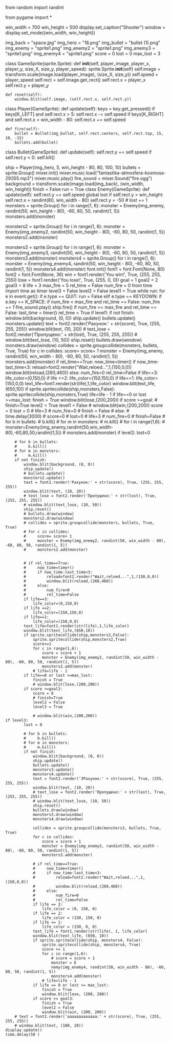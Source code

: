 from random import randint

from pygame import *

win_width = 700
win_height = 500
display.set_caption("Shooter")
window = display.set_mode((win_width, win_height))

img_back = "space.jpg"
img_hero = "18.png"
img_bullet = "bullet (1).png"
img_enemy = "sprite1.png"
img_enemy2 = "sprite1.png"
img_enemy3 = "sprite1.png"
img_enemy4 = "sprite1.png"
score = 0
lost = 0
max_lost = 3


class GameSprite(sprite.Sprite):
    def __init__(self, player_image, player_x, player_y, size_X, size_y, player_speed):
        sprite.Sprite.__init__(self)
        self.image = transform.scale(image.load(player_image), (size_X, size_y))
        self.speed = player_speed
        self.rect = self.image.get_rect()
        self.rect.x = player_x
        self.rect.y = player_y

    def reset(self):
        window.blit(self.image, (self.rect.x, self.rect.y))


class Player(GameSprite):
    def update(self):
        keys = key.get_pressed()
        if keys[K_LEFT] and self.rect.x > 5:
            self.rect.x -= self.speed
        if keys[K_RIGHT] and self.rect.x < win_width - 80:
            self.rect.x += self.speed

    def fire(self):
        bullet = Bullet(img_bullet, self.rect.centerx, self.rect.top, 15, 10, -15)
        bullets.add(bullet)


class Bullet(GameSprite):
    def update(self):
        self.rect.y += self.speed
        if self.rect.y < 0:
            self.kill()

ship = Player(img_hero, 5, win_height - 80, 80, 100, 10)
bullets = sprite.Group()
mixer.init()
mixer.music.load("fantastika-atmosfera-kosmosa-29355.mp3")
mixer.music.play()
fire_sound = mixer.Sound("fire.ogg")
background = transform.scale(image.load(img_back), (win_width, win_height))
finish = False
run = True
class Enemy(GameSprite):
    def update(self):
        self.rect.y += self.speed
        global lost
        if self.rect.y > win_height:
            self.rect.x = randint(80, win_width - 80)
            self.rect.y = -50
            # lost += 1
monsters = sprite.Group()
for i in range(1, 6):
    monster = Enemy(img_enemy, randint(50, win_height - 80), -60, 80, 50, randint(1, 5))
    monsters.add(monster)


monsters2 = sprite.Group()
for i in range(1, 6):
    monster = Enemy(img_enemy2, randint(50, win_height - 80), -60, 80, 50, randint(1, 5))
    monsters2.add(monster)


monsters3 = sprite.Group()
for i in range(1, 6):
    monster = Enemy(img_enemy3, randint(50, win_height - 80), -60, 80, 50, randint(1, 5))
    monsters3.add(monster)
monsters4 = sprite.Group()
for i in range(1, 6):
    monster = Enemy(img_enemy4, randint(50, win_height - 80), -60, 80, 50, randint(1, 5))
    monsters4.add(monster)
font.init()
font1 = font.Font(None, 80)
font2 = font.Font(None, 36)
win = font1.render('You win!', True, (255, 255, 255))
lose = font1.render('You lose!', True, (255, 0, 0))
goal = 1
goal2 = 2
goal3 = 8
life = 3
max_fire = 5
rel_time = False
num_fire = 0
from time import time as timer
level3 = False
level2 = False
level1 = True
while run:
    for e in event.get():
        if e.type == QUIT:
            run = False
        elif e.type == KEYDOWN:
            if e.key == K_SPACE:
                if num_fire < max_fire and rel_time == False:
                    num_fire += 1
                    fire_sound.play()
                    ship.fire()
                if num_fire >= max_fire and rel_time == False:
                    last_time = timer()
                    rel_time = True
    if level1:
        if not finish:
            window.blit(background, (0, 0))
            ship.update()
            bullets.update()
            monsters.update()
            text = font2.render('Рахунок:' + str(score), True, (255, 255, 255))
            window.blit(text, (10, 20))
            # text_lose = font2.render('Пропущено:' + str(lost), True, (255, 255, 255))
            # window.blit(text_lose, (10, 50))
            ship.reset()
            bullets.draw(window)
            monsters.draw(window)
            collides = sprite.groupcollide(monsters, bullets, True, True)
            for c in collides:
                score= score+ 1
                monster = Enemy(img_enemy, randint(50, win_width - 80), -60, 80, 50, randint(1, 5))
                monsters.add(monster)
            if rel_time==True:
                now_time=timer()
                if now_time-last_time<3:
                    reload=font2.render("Wait,reloed...",1,(150,0,0))
                    window.blit(reload,(260,460))
                else:
                    num_fire=0
                    rel_time=False
            if life==3:
                life_color=(0,150,0)
            if life ==2:
                life_color=(150,150,0)
            if life==1:
                life_color=(150,0,0)
            text_life=font1.render(str(life),1,life_color)
            window.blit(text_life,(650,10))
            if sprite.spritecollide(ship,monsters,False):
                sprite.spritecollide(ship,monsters,True)
                life=life - 1
            if life==0 or lost >=max_lost:
                finish = True
                window.blit(lose,(200,200))
            if score >=goal:
                # finish=True
                level2 = True
                level1 = False
                # window.blit(win,(200,200))
                score = 0
                lost = 0
                # life=3
                # num_fire=0
                # finish = False
        # else:
        #     time.delay(3000)
        #     score=0
        #     lost=0
        #     life=3
        #     num_fire=0
        #     finish=False
        #     for b in bullets:
        #         b.kill()
        #     for m in monsters:
        #         m.kill()
        #     for i in range(1,6):
        #         monster=Enemy(img_enemy,randint(50,win_width-80),-60,80,50,randint(1,5))
        #         monsters.add(monster)
    if level2:
        lost=0

        # for b in bullets:
        #     b.kill()
        # for m in monsters:
        #     m.kill()
        if not finish:
            window.blit(background, (0, 0))
            ship.update()
            # bullets.update()
            monsters2.update()
            text = font2.render('Рахунок:' + str(score), True, (255, 255, 255))
            window.blit(text, (10, 20))
            # text_lose = font2.render('Пропущено:' + str(lost), True, (255, 255, 255))
            # window.blit(text_lose, (10, 50))
            ship.reset()
            # bullets.draw(window)
            monsters2.draw(window)
            # collides = sprite.groupcollide(monsters, bullets, True, True)
            # for c in collides:
            #     score= score+ 1
            #     monster = Enemy(img_enemy2, randint(50, win_width - 80), -60, 80, 50, randint(1, 5))
            #     monsters2.add(monster)


            # if rel_time==True:
            #     now_time=timer()
            #     if now_time-last_time<3:
            #         reload=font2.render("Wait,reloed...",1,(150,0,0))
            #         window.blit(reload,(260,460))
            #     else:
            #         num_fire=0
            #         rel_time=False
            if life==3:
                life_color=(0,150,0)
            if life ==2:
                life_color=(150,150,0)
            if life==1:
                life_color=(150,0,0)
            text_life=font1.render(str(life),1,life_color)
            window.blit(text_life,(650,10))
            if sprite.spritecollide(ship,monsters2,False):
                sprite.spritecollide(ship,monsters2,True)
                score+=1
                for c in range(1,6):
                    score = score + 1
                    monster = Enemy(img_enemy2, randint(50, win_width - 80), -60, 80, 50, randint(1, 5))
                    monsters2.add(monster)
                # life=life - 1
            if life==0 or lost >=max_lost:
                finish = True
                # window.blit(lose,(200,200))
            if score >=goal2:
                score = 0
                # finish=True
                level2 = False
                level3 = True

                # window.blit(win,(200,200))
    if level3:
            lost = 0

            # for b in bullets:
            #     b.kill()
            # for m in monsters:
            #     m.kill()
            if not finish:
                window.blit(background, (0, 0))
                ship.update()
                bullets.update()
                monsters3.update()
                monsters4.update()
                text = font2.render('3Рахунок:' + str(score), True, (255, 255, 255))
                window.blit(text, (10, 20))
                # text_lose = font2.render('Пропущено:' + str(lost), True, (255, 255, 255))
                # window.blit(text_lose, (10, 50))
                ship.reset()
                bullets.draw(window)
                monsters3.draw(window)
                monsters4.draw(window)

                collides = sprite.groupcollide(monsters3, bullets, True, True)
                for c in collides:
                    score = score + 1
                    monster = Enemy(img_enemy3, randint(50, win_width - 80), -60, 80, 50, randint(1, 5))
                    monsters3.add(monster)

                # if rel_time==True:
                #     now_time=timer()
                #     if now_time-last_time<3:
                #         reload=font2.render("Wait,reloed...",1,(150,0,0))
                #         window.blit(reload,(260,460))
                #     else:
                #         num_fire=0
                #         rel_time=False
                if life == 3:
                    life_color = (0, 150, 0)
                if life == 2:
                    life_color = (150, 150, 0)
                if life == 1:
                    life_color = (150, 0, 0)
                text_life = font1.render(str(life), 1, life_color)
                window.blit(text_life, (650, 10))
                if sprite.spritecollide(ship, monsters4, False):
                    sprite.spritecollide(ship, monsters4, True)
                    score += 1
                    for c in range(1,6):
                        # score = score + 1
                        monster = E
                        nemy(img_enemy4, randint(50, win_width - 80), -60, 80, 50, randint(1, 5))
                        monsters4.add(monster)
                    # life=life - 1
                if life == 0 or lost >= max_lost:
                    finish = True
                    window.blit(lose, (200, 200))
                if score >= goal3:
                    finish = True
                    level2 = False
                    window.blit(win, (200, 200))
        # text = font2.render('aaaaaaaaaaaaa:' + str(score), True, (255, 255, 255))
        # window.blit(text, (100, 20))
    display.update()
    time.delay(50 )
